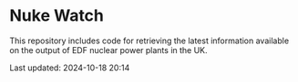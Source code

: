 # Nuke Watch

This repository includes code for retrieving the latest information available on the output of EDF nuclear power plants in the UK.

Last updated: 2024-10-18 20:14